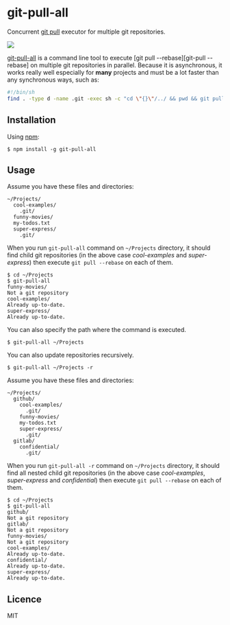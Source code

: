 # git-pull-all

Concurrent [git pull][git-pull] executor for multiple git repositories.

![](demo.gif)

[git-pull-all] is a command line tool to execute [git pull --rebase][git-pull --rebase] on multiple git repositories in parallel. Because it is asynchronous, it works really well especially for **many** projects and must be a lot faster than any synchronous ways, such as:

```sh
#!/bin/sh
find . -type d -name .git -exec sh -c "cd \"{}\"/../ && pwd && git pull --rebase" \;
```

## Installation

Using [npm]:

```
$ npm install -g git-pull-all
```

## Usage

Assume you have these files and directories:

```
~/Projects/
  cool-examples/
    .git/
  funny-movies/
  my-todos.txt
  super-express/
    .git/
```

When you run `git-pull-all` command on `~/Projects` directory, it should find child git repositories (in the above case *cool-examples* and *super-express*) then execute `git pull --rebase` on each of them.

```
$ cd ~/Projects
$ git-pull-all
funny-movies/
Not a git repository
cool-examples/
Already up-to-date.
super-express/
Already up-to-date.
```

You can also specify the path where the command is executed.

```
$ git-pull-all ~/Projects
```


You can also update repositories recursively.

```
$ git-pull-all ~/Projects -r
```


Assume you have these files and directories:


```
~/Projects/
  github/
    cool-examples/
      .git/
    funny-movies/
    my-todos.txt
    super-express/
      .git/
  gitlab/
    confidential/
      .git/
```


When you run `git-pull-all -r` command on `~/Projects` directory, it should find all nested child git repositories (in the above case *cool-examples*, *super-express* and *confidential*) then execute `git pull --rebase` on each of them.


```
$ cd ~/Projects
$ git-pull-all
github/
Not a git repository
gitlab/
Not a git repository
funny-movies/
Not a git repository
cool-examples/
Already up-to-date.
confidential/
Already up-to-date.
super-express/
Already up-to-date.
```


## Licence

MIT

[git-pull]: http://git-scm.com/docs/git-pull
[git-pull-all]: https://github.com/tatsuyaoiw/git-pull-all
[npm]: https://www.npmjs.com/
